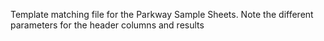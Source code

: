 Template matching file for the Parkway Sample Sheets. Note the different parameters for the header columns and results
